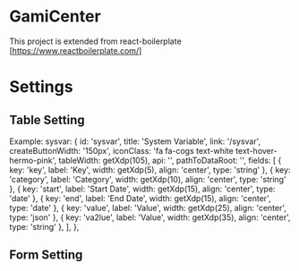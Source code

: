 # GamiCenter
This project is extended from react-boilerplate [https://www.reactboilerplate.com/]


# Settings
## Table Setting
Example:
    sysvar: {
        id: 'sysvar',
        title: 'System Variable',
        link: '/sysvar',
        createButtonWidth: '150px',
        iconClass: 'fa fa-cogs text-white text-hover-hermo-pink',
        tableWidth: getXdp(105),
        api: '',
        pathToDataRoot: '',
        fields: [
            { key: 'key', label: 'Key', width: getXdp(5), align: 'center', type: 'string' },
            { key: 'category', label: 'Category', width: getXdp(10), align: 'center', type: 'string' },
            { key: 'start', label: 'Start Date', width: getXdp(15), align: 'center', type: 'date' },
            { key: 'end', label: 'End Date', width: getXdp(15), align: 'center', type: 'date' },
            { key: 'value', label: 'Value', width: getXdp(25), align: 'center', type: 'json' },
            { key: 'va2lue', label: 'Value', width: getXdp(35), align: 'center', type: 'string' },
        ],
    },


## Form Setting